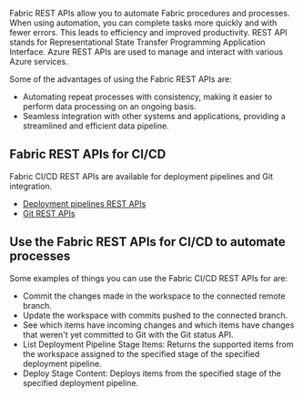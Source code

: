 Fabric REST APIs allow you to automate Fabric procedures and processes.  When using automation, you can complete tasks more quickly and with fewer errors. This leads to efficiency and improved productivity. REST API stands for Representational State Transfer Programming Application Interface. Azure REST APIs are used to manage and interact with various Azure services. 

Some of the advantages of using the Fabric REST APIs are:
 
- Automating repeat processes with consistency, making it easier to perform data processing on an ongoing basis.
- Seamless integration with other systems and applications, providing a streamlined and efficient data pipeline.

## Fabric REST APIs for CI/CD
Fabric CI/CD REST APIs are available for deployment pipelines and Git integration.

- [Deployment pipelines REST APIs](/rest/api/fabric/core/deployment-pipelines?azure-portal=true)
- [Git REST APIs](/rest/api/fabric/core/git?azure-portal=true)

## Use the Fabric REST APIs for CI/CD to automate processes 
Some examples of things you can use the Fabric CI/CD REST APIs for are:

- Commit the changes made in the workspace to the connected remote branch.
- Update the workspace with commits pushed to the connected branch.
- See which items have incoming changes and which items have changes that weren't yet committed to Git with the Git status API.
- List Deployment Pipeline Stage Items: Returns the supported items from the workspace assigned to the specified stage of the specified deployment pipeline.
- Deploy Stage Content: Deploys items from the specified stage of the specified deployment pipeline.
